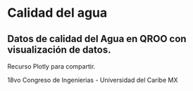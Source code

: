 # Calidad del agua
## Datos de calidad del Agua en QROO con visualización de datos.

Recurso Plotly para compartir.

18vo Congreso de Ingenierias - Universidad del Caribe MX
